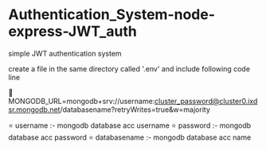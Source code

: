 # Authentication_System-node-express-JWT_auth
simple JWT authentication system

create a file in the same directory called '.env' and include following code line

🛑 MONGODB_URL=mongodb+srv://username:cluster_password@cluster0.ixdsr.mongodb.net/databasename?retryWrites=true&w=majority

⭐ username :- mongodb database acc username ⭐ password :- mongodb database acc password ⭐ databasename :- mongodb database acc name
